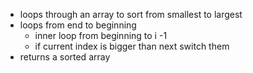 - loops through an array to sort from smallest to largest
- loops from end to beginning
  - inner loop from beginning to i -1
  - if current index is bigger than next switch them
- returns a sorted array
